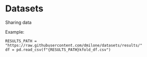 # Datasets
Sharing data

Example:
```
RESULTS_PATH = "https://raw.githubusercontent.com/dmilone/datasets/results/"
df = pd.read_csv(f"{RESULTS_PATH}kfold_df.csv")
```